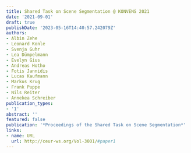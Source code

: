 ```yaml
---
title: Shared Task on Scene Segmentation @ KONVENS 2021
date: '2021-09-01'
draft: true
publishDate: '2023-05-16T14:40:57.242079Z'
authors:
- Albin Zehe
- Leonard Konle
- Svenja Guhr
- Lea Dümpelmann
- Evelyn Gius
- Andreas Hotho
- Fotis Jannidis
- Lucas Kaufmann
- Markus Krug
- Frank Puppe
- Nils Reiter
- Annekea Schreiber
publication_types:
- '1'
abstract: ''
featured: false
publication: '*Proceedings of the Shared Task on Scene Segmentation*'
links:
- name: URL
  url: http://ceur-ws.org/Vol-3001/#paper1
---
```


